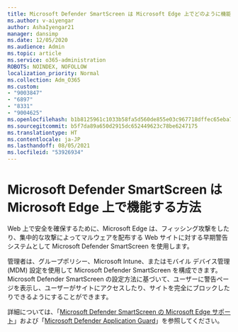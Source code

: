 ```yaml
---
title: Microsoft Defender SmartScreen は Microsoft Edge 上でどのように機能しますか。
ms.author: v-aiyengar
author: AshaIyengar21
manager: dansimp
ms.date: 12/05/2020
ms.audience: Admin
ms.topic: article
ms.service: o365-administration
ROBOTS: NOINDEX, NOFOLLOW
localization_priority: Normal
ms.collection: Adm_O365
ms.custom:
- "9003847"
- "6897"
- "8331"
- "9004625"
ms.openlocfilehash: b1b8125961c1033b58fa5d560de855e03c967718dffec65eba7ac59a66cd3f6e
ms.sourcegitcommit: b5f7da89a650d2915dc652449623c78be6247175
ms.translationtype: HT
ms.contentlocale: ja-JP
ms.lasthandoff: 08/05/2021
ms.locfileid: "53926934"
---
```

# <a name="how-microsoft-edge-uses-microsoft-defender-smartscreen"></a>Microsoft Defender SmartScreen は Microsoft Edge 上で機能する方法

Web 上で安全を確保するために、Microsoft Edge は、フィッシング攻撃をしたり、集中的な攻撃によってマルウェアを配布する Web サイトに対する早期警告システムとして Microsoft Defender SmartScreen を使用します。

管理者は、グループポリシー、Microsoft Intune、またはモバイル デバイス管理 (MDM) 設定を使用して Microsoft Defender SmartScreen を構成できます。 Microsoft Defender SmartScreen の設定方法に基づいて、ユーザーに警告ページを表示し、ユーザーがサイトにアクセスしたり、サイトを完全にブロックしたりできるようにすることができます。

詳細については、「[Microsoft Defender SmartScreen の Microsoft Edge サポート](https://go.microsoft.com/fwlink/?linkid=2133081)」および「[Microsoft Defender Application Guard](https://go.microsoft.com/fwlink/?linkid=2132839)」を参照してください。